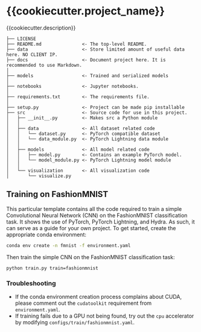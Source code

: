 # {{cookiecutter.project_name}}

{{cookiecutter.description}}

```
├── LICENSE
├── README.md               <- The top-level README.
├── data                    <- Store limited amount of useful data here. NO CLIENT IP.
├── docs                    <- Document project here. It is recommended to use Markdown.
│
├── models                  <- Trained and serialized models
│
├── notebooks               <- Jupyter notebooks.
│
├── requirements.txt        <- The requirements file.
│
├── setup.py                <- Project can be made pip installable
├── src                     <- Source code for use in this project.
│   ├── __init__.py         <- Makes src a Python module
│   │
│   ├── data                <- All dataset related code
│   │   └── dataset.py      <- PyTorch compatible dataset
│   │   └── data_module.py  <- PyTorch Lightning data module
│   │
│   ├── models              <- All model related code
│   │   ├── model.py        <- Contains an example PyTorch model.
│   │   └── model_module.py <- PyTorch Lightning model module
│   │
│   └── visualization       <- All visualization code
│       └── visualize.py
```

## Training on FashionMNIST 

This particular template contains all the code required to train a simple Convolutional Neural Network (CNN) on the FashionMNIST classification task.
It shows the use of PyTorch, PyTorch Lightning, and Hydra. As such, it can serve as a guide for your own project.
To get started, create the appropriate conda environment:

```bash
conda env create -n fmnist -f environment.yaml
```

Then train the simple CNN on the FashionMNIST classification task:

```bash
python train.py train=fashionmnist
```

### Troubleshooting

- If the conda environment creation process complains about CUDA, please comment out the `cudatoolkit` requirement from `environment.yaml`.
- If training fails due to a GPU not being found, try out the `cpu` accelerator by modifying `configs/train/fashionmnist.yaml`.